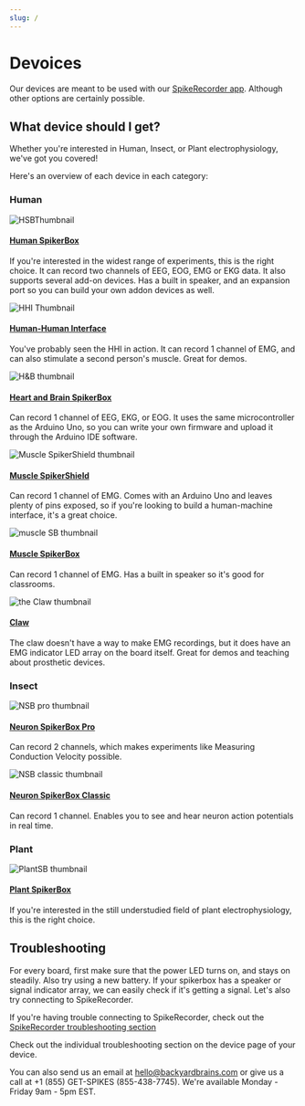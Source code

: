 ```yaml
---
slug: /
---
```


# Devoices #


Our devices are meant to be used with our [SpikeRecorder app](backyardbrains.com/products/spikerecorder). Although other options are certainly possible.

## What device should I get? ##

Whether you're interested in Human, Insect, or Plant electrophysiology, we've got you covered!

Here's an overview of each device in each category:
### Human ###

<div class="container">
<div class="row">
<div class="col">

![HSBThumbnail](MuscleSpikerBoxPro.png)

#### [Human SpikerBox](./Human/HumanSB/index.md) ####

If you're interested in the widest range of experiments, this is the right choice. It can record two channels of EEG, EOG, EMG or EKG data. It also supports several add-on devices.
Has a built in speaker, and an expansion port so you can build your own addon devices as well. 

</div>
<div class = "col">

![HHI Thumbnail](HHI2.png)

#### [Human-Human Interface](./Human/HHI/index.md) ####

You've probably seen the HHI in action. It can record 1 channel of EMG, and can also stimulate a second person's muscle. Great for demos.
</div>
</div>
<div class="row">
<div class="col">

![H&B thumbnail](HeartAndBrainSpikerBox_product.png)

#### [Heart and Brain SpikerBox](./Human/H&BSB/index.md) ####

Can record 1 channel of EEG, EKG, or EOG. It uses the same microcontroller as the Arduino Uno, so you can write your own firmware and upload it through the Arduino IDE software.
</div>
<div class='col'>

![Muscle SpikerShield thumbnail](EMGSpikerShieldBundle_product.jpg)

#### [Muscle SpikerShield](./Human/MuscleSS/index.md) ####

Can record 1 channel of EMG. Comes with an Arduino Uno and leaves plenty of pins exposed, so if you're looking to build a human-machine interface, it's a great choice.
</div>
</div>
<div class="row">
<div class="col">

![muscle SB thumbnail](MuscleSpikerBox_Bundle_product_thumbnail.jpg)

#### [Muscle SpikerBox](./Human/MuscleSB/index.md) ####

Can record 1 channel of EMG. 
Has a built in speaker so it's good for classrooms.
</div>
<div class = "col">

![the Claw thumbnail](theClaw_product.png)

#### [Claw](./Human/Claw/index.md) ####

The claw doesn't have a way to make EMG recordings, but it does have an EMG indicator LED array on the board itself. Great for demos and teaching about prosthetic devices.
</div>

</div>
</div>

### Insect ###

<div class="row">
<div class="col">

![NSB pro thumbnail](NeuronSpikerBox-In-Action.jpg)

#### [Neuron SpikerBox Pro](./Insect/NSBpro/index.md) ####

Can record 2 channels, which makes experiments like Measuring Conduction Velocity possible.

</div>
<div class="col">

![NSB classic thumbnail](spikerboxkit_product.jpg)

#### [Neuron SpikerBox Classic](./Insect/NSBclassic/index.md) ####

Can record 1 channel. Enables you to see and hear neuron action potentials in real time.

</div>
</div>

### Plant ###

![PlantSB thumbnail](PlantSpikerBox_product.jpg)

#### [Plant SpikerBox](./Plant/PlantSpikerBox/index.md) ####

If you're interested in the still understudied field of plant electrophysiology, this is the right choice. 


## Troubleshooting ##

For every board, first make sure that the power LED turns on, and stays on steadily.
Also try using a new battery.
If your spikerbox has a speaker or signal indicator array, we can easily check if it's getting a signal. Let's also try connecting to SpikeRecorder.

If you're having trouble connecting to SpikeRecorder, check out the [SpikeRecorder troubleshooting section](./Software/SpikeRecorder/index.md#general-troubleshooting)

Check out the individual troubleshooting section on the device page of your device.

You can also send us an email at hello@backyardbrains.com or give us a call at  +1 (855) GET-SPIKES (855-438-7745). We're available Monday - Friday 9am - 5pm EST.
